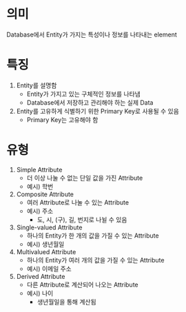 # 의미
Database에서 Entity가 가지는 특성이나 정보를 나타내는 element

# 특징
1. Entity를 설명함
    - Entity가 가지고 있는 구체적인 정보를 나타냄
    - Database에서 저장하고 관리해야 하는 실제 Data
2. Entity를 고유하게 식별하기 위한 Primary Key로 사용될 수 있음
    - Primary Key는 고유해야 함

# 유형
1. Simple Attribute
    - 더 이상 나눌 수 없는 단일 값을 가진 Attribute
    - 예시) 학번
2. Composite Attribute
    - 여러 Attribute로 나눌 수 있는 Attribute
    - 예시) 주소
        - 도, 시, (구), 길, 번지로 나뉠 수 있음
3. Single-valued Attribute
    - 하나의 Entity가 한 개의 값을 가질 수 있는 Attribute
    - 예시) 생년월일
4. Multivalued Attribute
    - 하나의 Entity가 여러 개의 값을 가질 수 있는 Attribute
    - 예시) 이메일 주소
5. Derived Attribute
    - 다른 Attribute로 계산되어 나오는 Attribute
    - 예시) 나이
        - 생년월일을 통해 계산됨